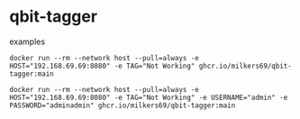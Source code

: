 # qbit-tagger

examples

`docker run --rm --network host --pull=always -e HOST="192.168.69.69:8080" -e TAG="Not Working" ghcr.io/milkers69/qbit-tagger:main`

`docker run --rm --network host --pull=always -e HOST="192.168.69.69:8080" -e TAG="Not Working" -e USERNAME="admin" -e PASSWORD="adminadmin" ghcr.io/milkers69/qbit-tagger:main`
